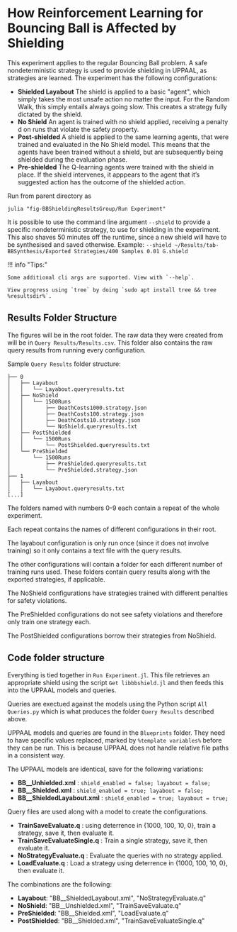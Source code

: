 # How Reinforcement Learning for Bouncing Ball is Affected by Shielding

This experiment applies to the regular Bouncing Ball problem. A safe nondeterministic strategy is used to provide shielding in UPPAAL, as strategies are learned. The experiment has the following configurations:

- **Shielded Layabout** The shield is applied to a basic "agent", which simply takes the most unsafe action no matter the input. For the Random Walk, this simply entails always going slow. This creates a strategy fully dictated by the shield. 
- **No Shield** An agent is trained with no shield applied, receiving a penalty d on runs that violate the safety property. 
- **Post-shielded** A shield is applied to the same learning agents, that were trained and evaluated in the No Shield model. This means that the agents have been trained without a shield, but are subsequently being shielded during the evaluation phase. 
- **Pre-shielded** The Q-learning agents were trained with the shield in place. If the shield intervenes, it apppears to the agent that it’s suggested action has the outcome of the shielded action.

Run from parent directory as 

	julia "fig-BBShieldingResultsGroup/Run Experiment"



It is possible to use the command line argument `--shield` to provide a specific nondeterministic strategy, to use for shielding in the experiment. 
This also shaves 50 minutes off the runtime, since a new shield will have to be synthesised and saved otherwise. 
Example: `--shield ~/Results/tab-BBSynthesis/Exported Strategies/400 Samples 0.01 G.shield`

!!! info "Tips:"

	Some additional cli args are supported. View with `--help`.
	
	View progress using `tree` by doing `sudo apt install tree && tree %resultsdir%`. 

## Results Folder Structure

The figures will be in the root folder. The raw data they were created from will be in `Query Results/Results.csv`. This folder also contains the raw query results from running every configuration. 

Sample `Query Results` folder structure: 

	├── 0
	│   ├── Layabout
	│   │   └── Layabout.queryresults.txt
	│   ├── NoShield
	│   │   └── 1500Runs
	│   │       ├── DeathCosts1000.strategy.json
	│   │       ├── DeathCosts100.strategy.json
	│   │       ├── DeathCosts10.strategy.json
	│   │       └── NoShield.queryresults.txt
	│   ├── PostShielded
	│   │   └── 1500Runs
	│   │       └── PostShielded.queryresults.txt
	│   └── PreShielded
	│       └── 1500Runs
	│           ├── PreShielded.queryresults.txt
	│           └── PreShielded.strategy.json
	├── 1
	│   ├── Layabout
	│   │   └── Layabout.queryresults.txt
	[...]

The folders named with numbers 0-9 each contain a repeat of the whole experiment.

Each repeat contains the names of different configurations in their root. 

The layabout configuration is only run once (since it does not involve training) so it only contains a text file with the query results.

The other configurations will contain a folder for each different number of training runs used. These folders contain query results along with the exported strategies, if applicable.

The NoShield configurations have strategies trained with different penalties for safety violations.

The PreShielded configurations do not see safety violations and therefore only train one strategy each.

The PostShielded configurations borrow their strategies from NoShield.

## Code folder structure

Everything is tied together in `Run Experiment.jl`. This file retrieves an appropriate shield using the script `Get libbbshield.jl` and then feeds this into the UPPAAL models and queries. 

Queries are exectued against the models using the Python script `All Queries.py` which is what produces the folder `Query Results` described above.

UPPAAL models and queries are found in the `Blueprints` folder. They need to have specific values replaced, marked by `%template variables%` before they can be run. This is because UPPAAL does not handle relative file paths in a consistent way. 

The UPPAAL models are identical, save for the following variations:

 - **BB__Unhielded.xml** : `shield_enabled = false; layabout = false;`
 - **BB__Shielded.xml** : `shield_enabled = true; layabout = false;`
 - **BB__ShieldedLayabout.xml** : `shield_enabled = true; layabout = true;`
 
 Query files are used along with a model to create the configurations.
 
 - **TrainSaveEvaluate.q** : using  deterrence in {1000, 100, 10, 0}, train a strategy, save it, then evaluate it.
 - **TrainSaveEvaluateSingle.q** : Train a single strategy, save it, then evaluate it.
 - **NoStrategyEvaluate.q** : Evaluate the queries with no strategy applied.
 - **LoadEvaluate.q** : Load a strategy using  deterrence in {1000, 100, 10, 0}, then evaluate it.

The combinations are the following:

 - **Layabout**:	"BB__ShieldedLayabout.xml",  "NoStrategyEvaluate.q"
 - **NoShield**:	"BB__Unshielded.xml",  "TrainSaveEvaluate.q"
 - **PreShielded**:	"BB__Shielded.xml",  "LoadEvaluate.q"
 - **PostShielded**:	"BB__Shielded.xml",  "TrainSaveEvaluateSingle.q"
